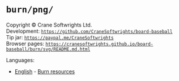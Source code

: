 # `burn/png/`

Copyright © Crane Softwrights Ltd.  
Development: [`https://github.com/CraneSoftwrights/board-baseball`](https://github.com/CraneSoftwrights/board-baseball)  
Tip jar: [`https://paypal.me/CraneSoftwrights`](https://paypal.me/CraneSoftwrights)  
Browser pages: [`https://cranesoftwrights.github.io/board-baseball/burn/svg/README.md.html`](https://cranesoftwrights.github.io/board-baseball/burn/svg/README.md.html)  

Languages:

- [English](../en/burn.md) - [Burn resources](../en/burn.md)
